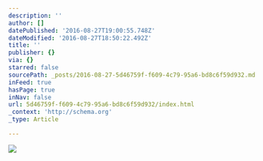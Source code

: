 ```yaml
---
description: ''
author: []
datePublished: '2016-08-27T19:00:55.748Z'
dateModified: '2016-08-27T18:50:22.492Z'
title: ''
publisher: {}
via: {}
starred: false
sourcePath: _posts/2016-08-27-5d46759f-f609-4c79-95a6-bd8c6f59d932.md
inFeed: true
hasPage: true
inNav: false
url: 5d46759f-f609-4c79-95a6-bd8c6f59d932/index.html
_context: 'http://schema.org'
_type: Article

---
```

![](https://the-grid-user-content.s3-us-west-2.amazonaws.com/402470b7-8c53-4b64-affb-38ceb76f4c93.jpg)